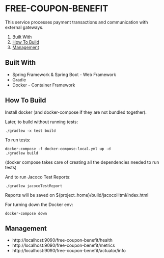 # FREE-COUPON-BENEFIT

This service processes payment transactions and communication with external gateways.

1. [Built With](#built-with)
2. [How To Build](#how-to-build)
3. [Management](#anagement)

## Built With
- Spring Framework & Spring Boot - Web Framework
- Gradle
- Docker - Container Framework

## How To Build

Install docker (and docker-compose if they are not bundled together).

Later, to build without running tests:
```
./gradlew -x test build
```

To run tests:
```
docker-compose -f docker-compose-local.yml up -d
./gradlew build
```

(docker compose takes care of creating all the dependencies needed to run tests)

And to run Jacoco Test Reports:

```
./gradlew jacocoTestReport
```
Reports will be saved on ${project_home}/build/jacocoHtml/index.html


For turning down the Docker env:
```
docker-compose down
```

## Management
* http://localhost:9090/free-coupon-benefit/health
* http://localhost:9090/free-coupon-benefit/metrics
* http://localhost:9090/free-coupon-benefit/actuator/info
